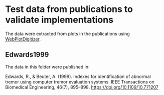 # Test data from publications to validate implementations

The data were extracted from plots in the publications using [WebPlotDigitizer](https://github.com/ankitrohatgi/WebPlotDigitizer).

## Edwards1999

The data in this folder were published in:

Edwards, R., & Beuter, A. (1999). Indexes for identification of abnormal tremor using computer tremor evaluation systems. IEEE Transactions on Biomedical Engineering, 46(7), 895–898. https://doi.org/10.1109/10.771207
